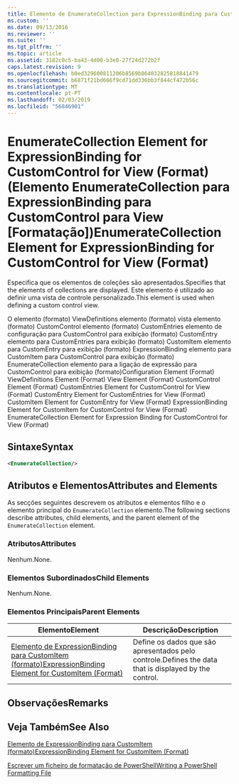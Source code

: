```yaml
---
title: Elemento de EnumerateCollection para ExpressionBinding para CustomControl para exibição (formato) | Documentos da Microsoft
ms.custom: ''
ms.date: 09/13/2016
ms.reviewer: ''
ms.suite: ''
ms.tgt_pltfrm: ''
ms.topic: article
ms.assetid: 3182c0c5-ba43-4d00-b3e0-27f24d272b2f
caps.latest.revision: 9
ms.openlocfilehash: b0ed329600811206b8569b864032825818841479
ms.sourcegitcommit: b6871f21bd666f9cd71dd336bb3f844cf472b56c
ms.translationtype: MT
ms.contentlocale: pt-PT
ms.lasthandoff: 02/03/2019
ms.locfileid: "56846901"
---
```

# <a name="enumeratecollection-element-for-expressionbinding-for-customcontrol-for-view-format"></a><span data-ttu-id="7252b-102">EnumerateCollection Element for ExpressionBinding for CustomControl for View (Format) (Elemento EnumerateCollection para ExpressionBinding para CustomControl para View [Formatação])</span><span class="sxs-lookup"><span data-stu-id="7252b-102">EnumerateCollection Element for ExpressionBinding for CustomControl for View (Format)</span></span>

<span data-ttu-id="7252b-103">Especifica que os elementos de coleções são apresentados.</span><span class="sxs-lookup"><span data-stu-id="7252b-103">Specifies that the elements of collections are displayed.</span></span> <span data-ttu-id="7252b-104">Este elemento é utilizado ao definir uma vista de controle personalizado.</span><span class="sxs-lookup"><span data-stu-id="7252b-104">This element is used when defining a custom control view.</span></span>

<span data-ttu-id="7252b-105">O elemento (formato) ViewDefinitions elemento (formato) vista elemento (formato) CustomControl elemento (formato) CustomEntries elemento de configuração para CustomControl para exibição (formato) CustomEntry elemento para CustomEntries para exibição (formato) CustomItem elemento para CustomEntry para exibição (formato) ExpressionBinding elemento para CustomItem para CustomControl para exibição (formato) EnumerateCollection elemento para a ligação de expressão para CustomControl para exibição (formato)</span><span class="sxs-lookup"><span data-stu-id="7252b-105">Configuration Element (Format) ViewDefinitions Element (Format) View Element (Format) CustomControl Element (Format) CustomEntries Element for CustomControl for View (Format) CustomEntry Element for CustomEntries for View (Format) CustomItem Element for CustomEntry for View (Format) ExpressionBinding Element for CustomItem for CustomControl for View (Format) EnumerateCollection Element for Expression Binding for CustomControl for View (Format)</span></span>

## <a name="syntax"></a><span data-ttu-id="7252b-106">Sintaxe</span><span class="sxs-lookup"><span data-stu-id="7252b-106">Syntax</span></span>

```xml
<EnumerateCollection/>
```

## <a name="attributes-and-elements"></a><span data-ttu-id="7252b-107">Atributos e Elementos</span><span class="sxs-lookup"><span data-stu-id="7252b-107">Attributes and Elements</span></span>

<span data-ttu-id="7252b-108">As secções seguintes descrevem os atributos e elementos filho e o elemento principal do `EnumerateCollection` elemento.</span><span class="sxs-lookup"><span data-stu-id="7252b-108">The following sections describe attributes, child elements, and the parent element of the `EnumerateCollection` element.</span></span>

### <a name="attributes"></a><span data-ttu-id="7252b-109">Atributos</span><span class="sxs-lookup"><span data-stu-id="7252b-109">Attributes</span></span>

<span data-ttu-id="7252b-110">Nenhum.</span><span class="sxs-lookup"><span data-stu-id="7252b-110">None.</span></span>

### <a name="child-elements"></a><span data-ttu-id="7252b-111">Elementos Subordinados</span><span class="sxs-lookup"><span data-stu-id="7252b-111">Child Elements</span></span>

<span data-ttu-id="7252b-112">Nenhum.</span><span class="sxs-lookup"><span data-stu-id="7252b-112">None.</span></span>

### <a name="parent-elements"></a><span data-ttu-id="7252b-113">Elementos Principais</span><span class="sxs-lookup"><span data-stu-id="7252b-113">Parent Elements</span></span>

|<span data-ttu-id="7252b-114">Elemento</span><span class="sxs-lookup"><span data-stu-id="7252b-114">Element</span></span>|<span data-ttu-id="7252b-115">Descrição</span><span class="sxs-lookup"><span data-stu-id="7252b-115">Description</span></span>|
|-------------|-----------------|
|[<span data-ttu-id="7252b-116">Elemento de ExpressionBinding para CustomItem (formato)</span><span class="sxs-lookup"><span data-stu-id="7252b-116">ExpressionBinding Element for CustomItem (Format)</span></span>](./expressionbinding-element-for-customitem-for-controls-for-configuration-format.md)|<span data-ttu-id="7252b-117">Define os dados que são apresentados pelo controle.</span><span class="sxs-lookup"><span data-stu-id="7252b-117">Defines the data that is displayed by the control.</span></span>|

## <a name="remarks"></a><span data-ttu-id="7252b-118">Observações</span><span class="sxs-lookup"><span data-stu-id="7252b-118">Remarks</span></span>

## <a name="see-also"></a><span data-ttu-id="7252b-119">Veja Também</span><span class="sxs-lookup"><span data-stu-id="7252b-119">See Also</span></span>

[<span data-ttu-id="7252b-120">Elemento de ExpressionBinding para CustomItem (formato)</span><span class="sxs-lookup"><span data-stu-id="7252b-120">ExpressionBinding Element for CustomItem (Format)</span></span>](./expressionbinding-element-for-customitem-for-controls-for-configuration-format.md)

[<span data-ttu-id="7252b-121">Escrever um ficheiro de formatação de PowerShell</span><span class="sxs-lookup"><span data-stu-id="7252b-121">Writing a PowerShell Formatting File</span></span>](./writing-a-powershell-formatting-file.md)
